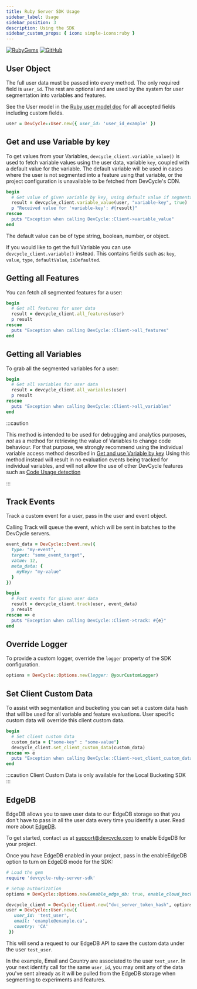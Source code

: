 ```yaml
---
title: Ruby Server SDK Usage
sidebar_label: Usage
sidebar_position: 3
description: Using the SDK
sidebar_custom_props: { icon: simple-icons:ruby }
---
```


[![RubyGems](https://badgen.net/rubygems/v/devcycle-ruby-server-sdk/latest)](https://rubygems.org/gems/devcycle-ruby-server-sdk)
[![GitHub](https://img.shields.io/github/stars/devcyclehq/ruby-server-sdk.svg?style=social&label=Star&maxAge=2592000)](https://github.com/DevCycleHQ/ruby-server-sdk)

[//]: # (wizard-evaluate-start)

## User Object

The full user data must be passed into every method. The only required field is `user_id`.
The rest are optional and are used by the system for user segmentation into variables and features.

See the User model in the [Ruby user model doc](https://github.com/DevCycleHQ/ruby-server-sdk/blob/main/lib/devcycle-ruby-server-sdk/models/user.rb)
for all accepted fields including custom fields.

```ruby
user = DevCycle::User.new({ user_id: 'user_id_example' })
```

## Get and use Variable by key

To get values from your Variables, `devcycle_client.variable_value()` is used to fetch variable values using the user data,
variable `key`, coupled with a default value for the variable. The default variable will be used in cases where
the user is not segmented into a feature using that variable, or the project configuration is unavailable
to be fetched from DevCycle's CDN.

```ruby
begin
  # Get value of given variable by key, using default value if segmentation is not passed or variable does not exit
  result = devcycle_client.variable_value(user, "variable-key", true)
  p "Received value for 'variable-key': #{result}"
rescue
  puts "Exception when calling DevCycle::Client->variable_value"
end
```
[//]: # (wizard-evaluate-end)

The default value can be of type string, boolean, number, or object.

If you would like to get the full Variable you can use `devcycle_client.variable()` instead. This contains fields such as:
`key`, `value`, `type`, `defaultValue`, `isDefaulted`.

## Getting all Features

You can fetch all segmented features for a user:

```ruby
begin
  # Get all features for user data
  result = devcycle_client.all_features(user)
  p result
rescue
  puts "Exception when calling DevCycle::Client->all_features"
end
```

## Getting all Variables

To grab all the segmented variables for a user:

```ruby
begin
  # Get all variables for user data
  result = devcycle_client.all_variables(user)
  p result
rescue
  puts "Exception when calling DevCycle::Client->all_variables"
end
```

:::caution

This method is intended to be used for debugging and analytics purposes, *not* as a method for retrieving the value of Variables to change code behaviour.
For that purpose, we strongly recommend using the individual variable access method described in [Get and use Variable by key](#get-and-use-variable-by-key)
Using this method instead will result in no evaluation events being tracked for individual variables, and will not allow the use
of other DevCycle features such as [Code Usage detection](/integrations/github/feature-usage-action)

:::

## Track Events

Track a custom event for a user, pass in the user and event object.

Calling Track will queue the event, which will be sent in batches to the DevCycle servers.

```ruby
event_data = DevCycle::Event.new({
  type: "my-event",
  target: "some_event_target",
  value: 12,
  meta_data: {
    myKey: "my-value"
  }
})

begin
  # Post events for given user data
  result = devcycle_client.track(user, event_data)
  p result
rescue => e
  puts "Exception when calling DevCycle::Client->track: #{e}"
end
```

## Override Logger

To provide a custom logger, override the `logger` property of the SDK configuration.

```ruby
options = DevCycle::Options.new(logger: @yourCustomLogger)
```

## Set Client Custom Data

To assist with segmentation and bucketing you can set a custom data hash that will be used for all variable and feature evaluations. User specific custom data will override this client custom data.

```ruby
begin
  # Set client custom data
  custom_data = {"some-key" : "some-value"}
  devcycle_client.set_client_custom_data(custom_data)
rescue => e
  puts "Exception when calling DevCycle::Client->set_client_custom_data: #{e}"
end
```

:::caution
Client Custom Data is only available for the Local Bucketing SDK
:::

## EdgeDB

EdgeDB allows you to save user data to our EdgeDB storage so that you don't have to pass in all the user data every time you identify a user.
Read more about [EdgeDB](/essentials/targeting/edgedb).

To get started, contact us at support@devcycle.com to enable EdgeDB for your project.

Once you have EdgeDB enabled in your project, pass in the enableEdgeDB option to turn on EdgeDB mode for the SDK:

```ruby
# Load the gem
require 'devcycle-ruby-server-sdk'

# Setup authorization
options = DevCycle::Options.new(enable_edge_db: true, enable_cloud_bucketing: true)

devcycle_client = DevCycle::Client.new("dvc_server_token_hash", options, true)
user = DevCycle::User.new({
   user_id: 'test_user',
   email: 'example@example.ca',
   country: 'CA'
 })
```

This will send a request to our EdgeDB API to save the custom data under the user `test_user`.

In the example, Email and Country are associated to the user `test_user`.
In your next identify call for the same `user_id`, you may omit any of the data you've sent already as it will be pulled
from the EdgeDB storage when segmenting to experiments and features.
